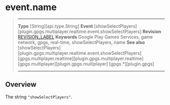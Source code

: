 # event.name

> --------------------- ------------------------------------------------------------------------------------------
> __Type__              [String][api.type.String]
> __Event__             [showSelectPlayers][plugin.gpgs.multiplayer.realtime.event.showSelectPlayers]
> __Revision__          [REVISION_LABEL](REVISION_URL)
> __Keywords__          Google Play Games Services, game network, gpgs, real-time, showSelectPlayers, name
> __See also__          [showSelectPlayers][plugin.gpgs.multiplayer.realtime.event.showSelectPlayers]
>						[gpgs.multiplayer.realtime][plugin.gpgs.multiplayer.realtime]
>						[gpgs.multiplayer][plugin.gpgs.multiplayer]
>                       [gpgs.*][plugin.gpgs]
> --------------------- ------------------------------------------------------------------------------------------

## Overview

The string `"showSelectPlayers"`.